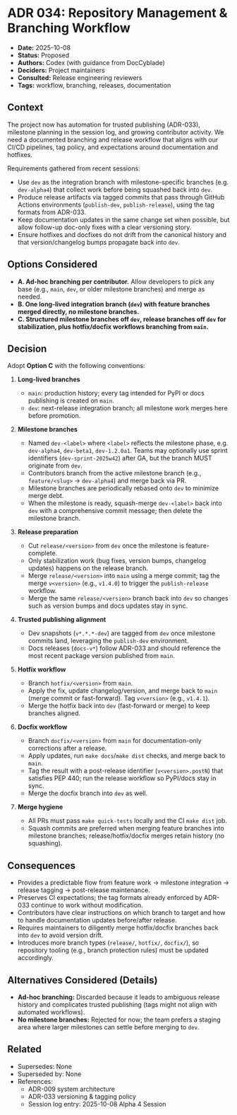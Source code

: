 # ADR 034: Repository Management & Branching Workflow

- **Date:** 2025-10-08
- **Status:** Proposed
- **Authors:** Codex (with guidance from DocCyblade)
- **Deciders:** Project maintainers
- **Consulted:** Release engineering reviewers
- **Tags:** workflow, branching, releases, documentation

## Context

The project now has automation for trusted publishing (ADR-033), milestone
planning in the session log, and growing contributor activity. We need a
documented branching and release workflow that aligns with our CI/CD pipelines,
tag policy, and expectations around documentation and hotfixes.

Requirements gathered from recent sessions:

- Use `dev` as the integration branch with milestone-specific branches (e.g.
  `dev-alpha4`) that collect work before being squashed back into `dev`.
- Produce release artifacts via tagged commits that pass through GitHub Actions
  environments (`publish-dev`, `publish-release`), using the tag formats from
  ADR-033.
- Keep documentation updates in the same change set when possible, but allow
  follow-up doc-only fixes with a clear versioning story.
- Ensure hotfixes and docfixes do not drift from the canonical history and that
  version/changelog bumps propagate back into `dev`.

## Options Considered

- **A. Ad-hoc branching per contributor.** Allow developers to pick any base
  (e.g., `main`, `dev`, or older milestone branches) and merge as needed.
- **B. One long-lived integration branch (`dev`) with feature branches merged
  directly, no milestone branches.**
- **C. Structured milestone branches off `dev`, release branches off `dev` for
  stabilization, plus hotfix/docfix workflows branching from `main`.**

## Decision

Adopt **Option C** with the following conventions:

1. **Long-lived branches**
   - `main`: production history; every tag intended for PyPI or docs publishing
     is created on `main`.
   - `dev`: next-release integration branch; all milestone work merges here
     before promotion.

2. **Milestone branches**
   - Named `dev-<label>` where `<label>` reflects the milestone phase, e.g.
     `dev-alpha4`, `dev-beta1`, `dev-1.2.0a1`. Teams may optionally use sprint
     identifiers (`dev-sprint-2025w42`) after GA, but the branch MUST originate
     from `dev`.
   - Contributors branch from the active milestone branch (e.g.,
     `feature/<slug>` → `dev-alpha4`) and merge back via PR.
   - Milestone branches are periodically rebased onto `dev` to minimize merge
     debt.
   - When the milestone is ready, squash-merge `dev-<label>` back into `dev`
     with a comprehensive commit message; then delete the milestone branch.

3. **Release preparation**
   - Cut `release/<version>` from `dev` once the milestone is feature-complete.
   - Only stabilization work (bug fixes, version bumps, changelog updates)
     happens on the release branch.
   - Merge `release/<version>` into `main` using a merge commit; tag the merge
     `v<version>` (e.g., `v1.4.0`) to trigger the `publish-release` workflow.
   - Merge the same `release/<version>` branch back into `dev` so changes such
     as version bumps and docs updates stay in sync.

4. **Trusted publishing alignment**
   - Dev snapshots (`v*.*.*-dev`) are tagged from `dev` once milestone commits
     land, leveraging the `publish-dev` environment.
   - Docs releases (`docs-v*`) follow ADR-033 and should reference the most
     recent package version published from `main`.

5. **Hotfix workflow**
   - Branch `hotfix/<version>` from `main`.
   - Apply the fix, update changelog/version, and merge back to `main` (merge
     commit or fast-forward). Tag `v<version>` (e.g., `v1.4.1`).
   - Merge the hotfix back into `dev` (fast-forward or merge) to keep branches
     aligned.

6. **Docfix workflow**
   - Branch `docfix/<version>` from `main` for documentation-only corrections
     after a release.
   - Apply updates, run `make docs`/`make dist` checks, and merge back to `main`.
   - Tag the result with a post-release identifier (`v<version>.postN`) that
     satisfies PEP 440; run the release workflow so PyPI/docs stay in sync.
   - Merge the docfix branch into `dev` as well.

7. **Merge hygiene**
   - All PRs must pass `make quick-tests` locally and the CI `make dist` job.
   - Squash commits are preferred when merging feature branches into milestone
     branches; release/hotfix/docfix merges retain history (no squashing).

## Consequences

- Provides a predictable flow from feature work → milestone integration → release
  tagging → post-release maintenance.
- Preserves CI expectations; the tag formats already enforced by ADR-033 continue
  to work without modification.
- Contributors have clear instructions on which branch to target and how to
  handle documentation updates before/after release.
- Requires maintainers to diligently merge hotfix/docfix branches back into
  `dev` to avoid version drift.
- Introduces more branch types (`release/`, `hotfix/`, `docfix/`), so repository
  tooling (e.g., branch protection rules) must be updated accordingly.

## Alternatives Considered (Details)

- **Ad-hoc branching:** Discarded because it leads to ambiguous release history
  and complicates trusted publishing (tags might not align with automated
  workflows).
- **No milestone branches:** Rejected for now; the team prefers a staging area
  where larger milestones can settle before merging to `dev`.

## Related

- Supersedes: None
- Superseded by: None
- References:
  - ADR-009 system architecture
  - ADR-033 versioning & tagging policy
  - Session log entry: 2025-10-08 Alpha 4 Session
